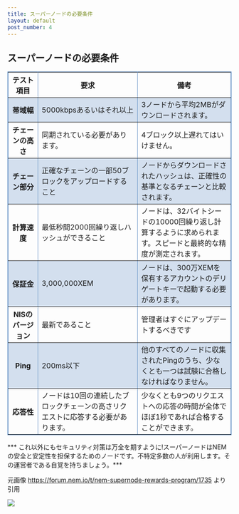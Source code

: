 ```yaml
---
title: スーパーノードの必要条件
layout: default
post_number: 4
---
```


## スーパーノードの必要条件

<table cellpadding="10" cellspacing="0" border="1" bordercolor="#6a95c7">
  <tr>
    <th>テスト項目</th>
    <th>要求</th>
    <th>備考</th>
  </tr>
  <tr style="background-color:#d3dfee;">
    <th>帯域幅</th>
    <td>5000kbpsあるいはそれ以上</td>
    <td>3ノードから平均2MBがダウンロードされます。</td>
  </tr>
  <tr>
    <th>チェーンの高さ</th>
    <td>同期されている必要があります。</td>
    <td>4ブロック以上遅れてはいけません。</td>
  </tr>
  <tr style="background-color:#d3dfee;">
    <th>チェーン部分</th>
    <td>正確なチェーンの一部50ブロックをアップロードすること</td>
    <td>ノードからダウンロードされたハッシュは、正確性の基準となるチェーンと比較されます。</td>
  </tr>
  <tr>
    <th>計算速度</th>
    <td>最低秒間2000回繰り返しハッシュができること</td>
    <td>ノードは、32バイトシードの10000回繰り返し計算するように求められます。スピードと最終的な精度が測定されます。</td>
  </tr>
  <tr style="background-color:#d3dfee;">
    <th>保証金</th>
    <td>3,000,000XEM</td>
    <td>ノードは、300万XEMを保有するアカウントのデリゲートキーで起動する必要があります。</td>
  </tr>
  <tr>
    <th>NISのバージョン</th>
    <td>最新であること</td>
    <td>管理者はすぐにアップデートするべきです</td>
  </tr>
  <tr style="background-color:#d3dfee;">
    <th>Ping</th>
    <td>200ms以下</td>
    <td>他のすべてのノードに収集されたPingのうち、少なくとも一つは試験に合格しなければなりません。</td>
  </tr>
  <tr>
    <th>応答性</th>
    <td>ノードは10回の連続したブロックチェーンの高さリクエストに応答する必要があります。</td>
    <td>少なくとも9つのリクエストへの応答の時間が全体でほぼ1秒であれば合格することができます。</td>
  </tr>
</table>

*** これ以外にもセキュリティ対策は万全を期すように!スーパーノードはNEMの安全と安定性を担保するためのノードです。不特定多数の人が利用します。その運営者である自覚を持ちましょう。***


元画像 https://forum.nem.io/t/nem-supernode-rewards-program/1735 より引用

<img src="http://i.imgur.com/msCfijv.png">
